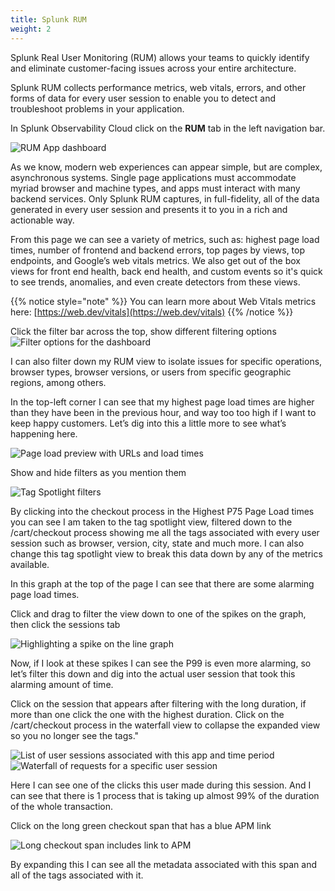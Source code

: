 ```yaml
---
title: Splunk RUM
weight: 2
---
```


Splunk Real User Monitoring (RUM) allows your teams to quickly identify and eliminate customer-facing issues across your entire architecture.

Splunk RUM collects performance metrics, web vitals, errors, and other forms of data for every user session to enable you to detect and troubleshoot problems in your application.

In Splunk Observability Cloud click on the **RUM** tab in the left navigation bar.

![RUM App dashboard](../images/rum_dashboard.png)

As we know, modern web experiences can appear simple, but are complex, asynchronous systems. Single page applications must accommodate myriad browser and machine types, and apps must interact with many backend services. Only Splunk RUM captures, in full-fidelity, all of the data generated in every user session and presents it to you in a rich and actionable way.

From this page we can see a variety of metrics, such as: highest page load times, number of frontend and backend errors, top pages by views, top endpoints, and Google’s web vitals metrics. We also get out of the box views for front end health, back end health, and custom events so it's quick to see trends, anomalies, and even create detectors from these views.

{{% notice style="note" %}}
You can learn more about Web Vitals metrics here: [https://web.dev/vitals](https://web.dev/vitals)
{{% /notice %}}

Click the filter bar across the top, show different filtering options
![Filter options for the dashboard](../images/filters.png)

I can also filter down my RUM view to isolate issues for specific operations, browser types, browser versions, or users from specific geographic regions, among others.

In the top-left corner I can see that my highest page load times are higher than  they have been in the previous hour, and way too too high if I want to keep happy customers. Let’s dig into this a little more to see what’s happening here.

![Page load preview with URLs and load times](../images/load.png)

Show and hide filters as you mention them

![Tag Spotlight filters](../images/spotlight.png)

By clicking into the checkout process in the Highest P75 Page Load times you can see I am taken to the tag spotlight view, filtered down to the /cart/checkout process showing me all the tags associated with every user session such as browser, version, city, state and much more. I can also change this tag spotlight view to break this data down by any of the metrics available.

In this graph at the top of the page I can see that there are some alarming page load times.

Click and drag to filter the view down to one of the spikes on the graph, then click the sessions tab

![Highlighting a spike on the line graph](../images/spike.jpg)

Now, if I look at these spikes I can see the P99 is even more alarming, so let’s filter this down and dig into the actual user session that took this alarming amount of time.

Click on the session that appears after filtering with the long duration, if more than one click the one with the highest duration. Click on the /cart/checkout process in the waterfall view to collapse the expanded view so you no longer see the tags."

![List of user sessions associated with this app and time period](../images/sessions.png)
![Waterfall of requests for a specific user session](../images/waterfall.png)

Here I can see one of the clicks this user made during this session. And I can see that there is 1 process that is taking up almost 99% of the duration of the whole transaction.

Click on the long green checkout span that has a blue APM link

![Long checkout span includes link to APM](../images/span.png)

By expanding this I can see all the metadata associated with this span and all of the tags associated with it.
